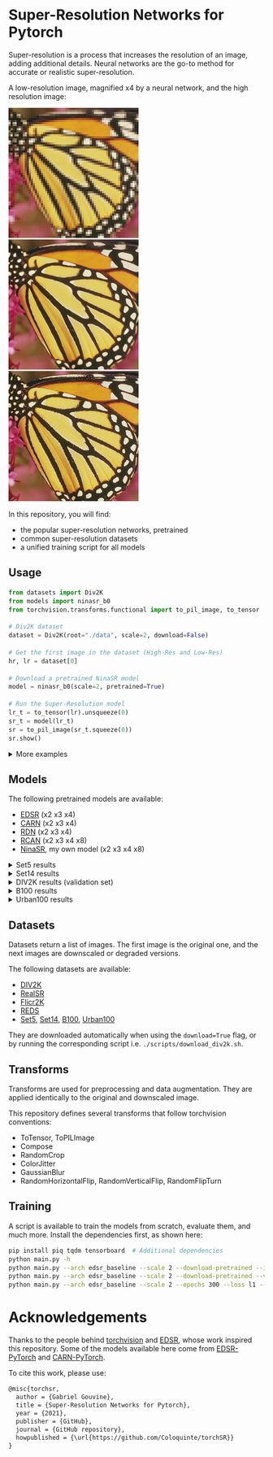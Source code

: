 # Super-Resolution Networks for Pytorch

Super-resolution is a process that increases the resolution of an image, adding additional details.
Neural networks are the go-to method for accurate or realistic super-resolution.

A low-resolution image, magnified x4 by a neural network, and the high resolution image:

![Pixelated image of a butterfly](doc/example_small.png "Low resolution image")
![Smooth magnified image](doc/example_x4.png "Magnified x4")
![High resolution image](doc/example_hr.png "High resolution image")


In this repository, you will find:
* the popular super-resolution networks, pretrained
* common super-resolution datasets
* a unified training script for all models



## Usage

```python
from datasets import Div2K
from models import ninasr_b0
from torchvision.transforms.functional import to_pil_image, to_tensor

# Div2K dataset
dataset = Div2K(root="./data", scale=2, download=False)

# Get the first image in the dataset (High-Res and Low-Res)
hr, lr = dataset[0]

# Download a pretrained NinaSR model
model = ninasr_b0(scale=2, pretrained=True)

# Run the Super-Resolution model
lr_t = to_tensor(lr).unsqueeze(0)
sr_t = model(lr_t)
sr = to_pil_image(sr_t.squeeze(0))
sr.show()
```

<details>
<summary>More examples</summary>


```python
import datasets
import models
import transforms

# Div2K dataset, cropped to 256px, width color jitter
dataset = datasets.Div2K(
    root="./data", scale=2, download=False,
    transform=transforms.Compose([
        transforms.RandomCrop(256, scales=[1, 2]),
        transforms.ColorJitter(brightness=0.2)
    ]))

# Pretrained RCAN model, with tiling for large images
model = models.utils.ChoppedModel(
    models.rcan(scale=2, pretrained=True), scale=2,
    chop_size=400, chop_overlap=10)

# Pretrained EDSR model, with self-ensemble method for higher quality
model = models.utils.SelfEnsemble(models.edsr(scale=2, pretrained=True))
```
</details>

## Models

The following pretrained models are available:
* [EDSR](https://arxiv.org/abs/1707.02921) (x2 x3 x4)
* [CARN](https://arxiv.org/abs/1803.08664) (x2 x3 x4)
* [RDN](https://arxiv.org/abs/1802.08797) (x2 x3 x4)
* [RCAN](https://arxiv.org/abs/1807.02758) (x2 x3 x4 x8)
* [NinaSR](doc/NinaSR.md), my own model (x2 x3 x4 x8)

<details>
<summary>Set5 results</summary>

|  Network            | Parameters (M) | 2x (PSNR/SSIM) | 3x (PSNR/SSIM) | 4x (PSNR/SSIM) |
| ------------------- | -------------- | -------------- | -------------- | -------------- |
| carn                | 1.59           | 37.88 / 0.9600 | 34.32 / 0.9265 | 32.14 / 0.8942 |
| carn\_m             | 0.41           | 37.68 / 0.9594 | 34.06 / 0.9247 | 31.88 / 0.8907 |
| edsr\_baseline      | 1.37           | 37.98 / 0.9604 | 34.37 / 0.9270 | 32.09 / 0.8936 |
| edsr                | 40.7           | 38.19 / 0.9609 | 34.68 / 0.9293 | 32.48 / 0.8985 |
| ninasr\_b0          | 0.10           | 37.69 / 0.9594 | 33.91 / 0.9229 | 31.65 / 0.8868 |
| ninasr\_b1          | 1.02           | 38.00 / 0.9604 | 34.42 / 0.9274 | 32.21 / 0.8947 |
| ninasr\_b2          | 10.0           | 38.22 / 0.9612 | 34.63 / 0.9288 | 32.48 / 0.8976 |
| rcan                | 15.4           | 38.27 / 0.9614 | 34.76 / 0.9299 | 32.64 / 0.9000 |
| rdn                 | 22.1           | 38.12 / 0.9609 | 33.98 / 0.9234 | 32.35 / 0.8968 |

</details>

<details>
<summary>Set14 results</summary>

|  Network            | Parameters (M) | 2x (PSNR/SSIM) | 3x (PSNR/SSIM) | 4x (PSNR/SSIM) |
| ------------------- | -------------- | -------------- | -------------- | -------------- |
| carn                | 1.59           | 33.57 / 0.9173 | 30.30 / 0.8412 | 28.61 / 0.7806 |
| carn\_m             | 0.41           | 33.30 / 0.9151 | 30.10 / 0.8374 | 28.42 / 0.7764 |
| edsr\_baseline      | 1.37           | 33.57 / 0.9174 | 30.28 / 0.8414 | 28.58 / 0.7804 |
| edsr                | 40.7           | 33.95 / 0.9201 | 30.53 / 0.8464 | 28.81 / 0.7872 |
| ninasr\_b0          | 0.10           | 33.23 / 0.9147 | 30.01 / 0.8352 | 28.26 / 0.7723 |
| ninasr\_b1          | 1.02           | 33.61 / 0.9176 | 30.37 / 0.8430 | 28.65 / 0.7824 |
| ninasr\_b2          | 10.0           | 33.99 / 0.9206 | 30.55 / 0.8461 | 28.81 / 0.7865 |
| rcan                | 15.4           | 34.13 / 0.9216 | 30.63 / 0.8475 | 28.85 / 0.7878 |
| rdn                 | 22.1           | 33.71 / 0.9182 | 30.07 / 0.8373 | 28.72 / 0.7846 |

</details>

<details>
<summary>DIV2K results (validation set)</summary>

|  Network            | Parameters (M) | 2x (PSNR/SSIM) | 3x (PSNR/SSIM) | 4x (PSNR/SSIM) | 8x (PSNR/SSIM) |
| ------------------- | -------------- | -------------- | -------------- | -------------- | -------------- |
| carn                | 1.59           | 36.08 / 0.9451 | 32.37 / 0.8871 | 30.43 / 0.8366 | N/A            |
| carn\_m             | 0.41           | 35.76 / 0.9429 | 32.09 / 0.8827 | 30.18 / 0.8313 | N/A            |
| edsr\_baseline      | 1.37           | 36.13 / 0.9455 | 32.41 / 0.8878 | 30.43 / 0.8370 | N/A            |
| edsr                | 40.7           | 36.56 / 0.9485 | 32.75 / 0.8933 | 30.73 / 0.8445 | N/A            |
| ninasr\_b0          | 0.10           | 35.72 / 0.9424 | 32.01 / 0.8811 | 30.08 / 0.8289 | 26.58 / 0.7076 |
| ninasr\_b1          | 1.02           | 36.23 / 0.9463 | 32.49 / 0.8891 | 30.53 / 0.8394 | 26.92 / 0.7195 |
| ninasr\_b2          | 10.0           | 36.54 / 0.9484 | 32.74 / 0.8927 | 30.74 / 0.8441 | 27.07 / 0.7247 |
| rcan                | 15.4           | 36.61 / 0.9489 | 32.78 / 0.8935 | 30.73 / 0.8447 | 27.17 / 0.7292 |
| rdn                 | 22.1           | 36.32 / 0.9468 | 32.04 / 0.8822 | 30.61 / 0.8414 | N/A            |

</details>

<details>
<summary>B100 results</summary>

|  Network            | Parameters (M) | 2x (PSNR/SSIM) | 3x (PSNR/SSIM) | 4x (PSNR/SSIM) |
| ------------------- | -------------- | -------------- | -------------- | -------------- |
| carn                | 1.59           | 32.12 / 0.8986 | 29.07 / 0.8042 | 27.58 / 0.7355 |
| carn\_m             | 0.41           | 31.97 / 0.8971 | 28.94 / 0.8010 | 27.45 / 0.7312 |
| edsr\_baseline      | 1.37           | 32.15 / 0.8993 | 29.08 / 0.8051 | 27.56 / 0.7354 |
| edsr                | 40.7           | 32.35 / 0.9019 | 29.26 / 0.8096 | 27.72 / 0.7419 |
| ninasr\_b0          | 0.10           | 31.94 / 0.8969 | 28.87 / 0.7996 | 27.35 / 0.7285 |
| ninasr\_b1          | 1.02           | 32.19 / 0.8999 | 29.11 / 0.8056 | 27.60 / 0.7369 |
| ninasr\_b2          | 10.0           | 32.34 / 0.9018 | 29.25 / 0.8090 | 27.71 / 0.7411 |
| rcan                | 15.4           | 32.39 / 0.9024 | 29.30 / 0.8106 | 27.74 / 0.7429 |
| rdn                 | 22.1           | 32.25 / 0.9006 | 28.90 / 0.8004 | 27.66 / 0.7388 |

</details>

<details>
<summary>Urban100 results</summary>

|  Network            | Parameters (M) | 2x (PSNR/SSIM) | 3x (PSNR/SSIM) | 4x (PSNR/SSIM) |
| ------------------- | -------------- | -------------- | -------------- | -------------- |
| carn                | 1.59           | 31.95 / 0.9263 | 28.07 / 0.849 | 26.07 / 0.78349 |
| carn\_m             | 0.41           | 31.30 / 0.9200 | 27.57 / 0.839 | 25.64 / 0.76961 |
| edsr\_baseline      | 1.37           | 31.98 / 0.9271 | 28.15 / 0.852 | 26.03 / 0.78424 |
| edsr                | 40.7           | 32.97 / 0.9358 | 28.81 / 0.865 | 26.65 / 0.80328 |
| ninasr\_b0          | 0.10           | 31.21 / 0.9190 | 27.37 / 0.834 | 25.40 / 0.76207 |
| ninasr\_b1          | 1.02           | 32.18 / 0.9288 | 28.23 / 0.854 | 26.11 / 0.78772 |
| ninasr\_b2          | 10.0           | 32.92 / 0.9356 | 28.69 / 0.863 | 26.55 / 0.80087 |
| rcan                | 15.4           | 33.19 / 0.9372 | 29.01 / 0.868 | 26.75 / 0.80624 |
| rdn                 | 22.1           | 32.41 / 0.9310 | 27.49 / 0.838 | 26.36 / 0.79460 |

</details>

## Datasets

Datasets return a list of images. The first image is the original one, and the next images are downscaled or degraded versions.

The following datasets are available:
* [DIV2K](https://data.vision.ee.ethz.ch/cvl/DIV2K/)
* [RealSR](https://github.com/csjcai/RealSR)
* [Flicr2K](https://github.com/limbee/NTIRE2017)
* [REDS](https://seungjunnah.github.io/Datasets/reds)
* [Set5](http://people.rennes.inria.fr/Aline.Roumy/results/SR_BMVC12.html), [Set14](https://paperswithcode.com/dataset/set14), [B100](https://www2.eecs.berkeley.edu/Research/Projects/CS/vision/bsds/), [Urban100](https://paperswithcode.com/dataset/urban100)

They are downloaded automatically when using the `download=True` flag, or by running the corresponding script i.e. `./scripts/download_div2k.sh`.



## Transforms

Transforms are used for preprocessing and data augmentation. They are applied identically to the original and downscaled image.

This repository defines several transforms that follow torchvision conventions:
* ToTensor, ToPILImage
* Compose
* RandomCrop
* ColorJitter
* GaussianBlur
* RandomHorizontalFlip, RandomVerticalFlip, RandomFlipTurn



## Training

A script is available to train the models from scratch, evaluate them, and much more. Install the dependencies first, as shown here:
```bash
pip install piq tqdm tensorboard  # Additional dependencies
python main.py -h
python main.py --arch edsr_baseline --scale 2 --download-pretrained --images test/butterfly.png --destination results/
python main.py --arch edsr_baseline --scale 2 --download-pretrained --validation-only
python main.py --arch edsr_baseline --scale 2 --epochs 300 --loss l1 --dataset-train div2k_bicubic
```



# Acknowledgements

Thanks to the people behind [torchvision](https://github.com/pytorch/vision) and [EDSR](https://github.com/zhouhuanxiang/EDSR-PyTorch), whose work inspired this repository.
Some of the models available here come from [EDSR-PyTorch](https://github.com/zhouhuanxiang/EDSR-PyTorch) and [CARN-PyTorch](https://github.com/nmhkahn/CARN-pytorch).

To cite this work, please use:

```
@misc{torchsr,
  author = {Gabriel Gouvine},
  title = {Super-Resolution Networks for Pytorch},
  year = {2021},
  publisher = {GitHub},
  journal = {GitHub repository},
  howpublished = {\url{https://github.com/Coloquinte/torchSR}}
}
```
